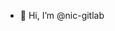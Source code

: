 - 👋 Hi, I’m @nic-gitlab

<!---
nic-gitlab/nic-gitlab is a ✨ special ✨ repository because its `README.md` (this file) appears on your GitHub profile.
You can click the Preview link to take a look at your changes.
--->
